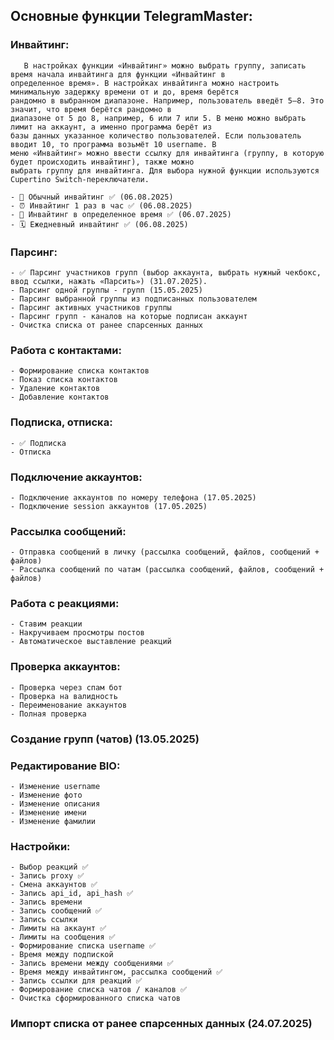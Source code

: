 <h2>Основные функции TelegramMaster:</h2>

### Инвайтинг:

       В настройках функции «Инвайтинг» можно выбрать группу, записать время начала инвайтинга для функции «Инвайтинг в 
    определенное время». В настройках инвайтинга можно настроить минимальную задержку времени от и до, время берётся 
    рандомно в выбранном диапазоне. Например, пользователь введёт 5–8. Это значит, что время берётся рандомно в 
    диапазоне от 5 до 8, например, 6 или 7 или 5. В меню можно выбрать лимит на аккаунт, а именно программа берёт из 
    базы данных указанное количество пользователей. Если пользователь вводит 10, то программа возьмёт 10 username. В 
    меню «Инвайтинг» можно ввести ссылку для инвайтинга (группу, в которую будет происходить инвайтинг), также можно 
    выбрать группу для инвайтинга. Для выбора нужной функции используются Cupertino Switch-переключатели.

    - 🔄 Обычный инвайтинг ✅ (06.08.2025)
    - ⏰ Инвайтинг 1 раз в час ✅ (06.08.2025)
    - 📅 Инвайтинг в определенное время ✅ (06.07.2025)
    - 🗓️ Ежедневный инвайтинг ✅ (06.08.2025)

### Парсинг:

    - ✅ Парсинг участников групп (выбор аккаунта, выбрать нужный чекбокс, ввод ссылки, нажать «Парсить») (31.07.2025).
    - Парсинг одной группы - групп (15.05.2025)
    - Парсинг выбранной группы из подписанных пользователем
    - Парсинг активных участников группы
    - Парсинг групп - каналов на которые подписан аккаунт
    - Очистка списка от ранее спарсенных данных

### Работа с контактами:

    - Формирование списка контактов
    - Показ списка контактов
    - Удаление контактов
    - Добавление контактов

### Подписка, отписка:

    - ✅ Подписка
    - Отписка

### Подключение аккаунтов:

    - Подключение аккаунтов по номеру телефона (17.05.2025)
    - Подключение session аккаунтов (17.05.2025)

### Рассылка сообщений:

    - Отправка сообщений в личку (рассылка сообщений, файлов, сообщений + файлов)
    - Рассылка сообщений по чатам (рассылка сообщений, файлов, сообщений + файлов)

### Работа с реакциями:

    - Ставим реакции
    - Накручиваем просмотры постов
    - Автоматическое выставление реакций

### Проверка аккаунтов:

    - Проверка через спам бот
    - Проверка на валидность
    - Переименование аккаунтов
    - Полная проверка

### Создание групп (чатов) (13.05.2025)

### Редактирование BIO:

    - Изменение username
    - Изменение фото
    - Изменение описания
    - Изменение имени
    - Изменение фамилии

### Настройки:

    - Выбор реакций ✅
    - Запись proxy ✅
    - Смена аккаунтов ✅
    - Запись api_id, api_hash ✅
    - Запись времени
    - Запись сообщений ✅
    - Запись ссылки
    - Лимиты на аккаунт ✅
    - Лимиты на сообщения ✅
    - Формирование списка username ✅
    - Время между подпиской
    - Запись времени между сообщениями ✅
    - Время между инвайтингом, рассылка сообщений ✅
    - Запись ссылки для реакций ✅
    - Формирование списка чатов / каналов ✅
    - Очистка сформированного списка чатов

### Импорт списка от ранее спарсенных данных (24.07.2025)
